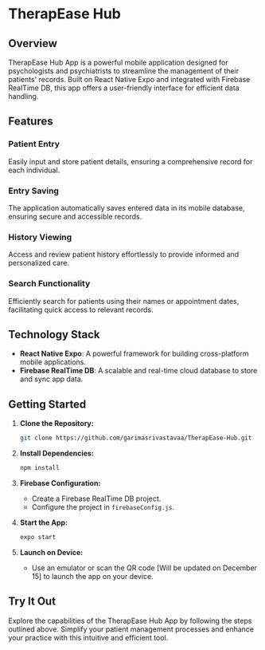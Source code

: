 # TherapEase Hub

## Overview

TherapEase Hub App is a powerful mobile application designed for psychologists and psychiatrists to streamline the management of their patients' records. Built on React Native Expo and integrated with Firebase RealTime DB, this app offers a user-friendly interface for efficient data handling.

## Features

### Patient Entry
Easily input and store patient details, ensuring a comprehensive record for each individual.

### Entry Saving
The application automatically saves entered data in its mobile database, ensuring secure and accessible records.

### History Viewing
Access and review patient history effortlessly to provide informed and personalized care.

### Search Functionality
Efficiently search for patients using their names or appointment dates, facilitating quick access to relevant records.

## Technology Stack

- **React Native Expo**: A powerful framework for building cross-platform mobile applications.
- **Firebase RealTime DB**: A scalable and real-time cloud database to store and sync app data.

## Getting Started

1. **Clone the Repository:**
   ```bash
   git clone https://github.com/garimasrivastavaa/TherapEase-Hub.git
   ```

2. **Install Dependencies:**
   ```bash
   npm install
   ```

3. **Firebase Configuration:**
   - Create a Firebase RealTime DB project.
   - Configure the project in `firebaseConfig.js`.

4. **Start the App:**
   ```bash
   expo start
   ```

5. **Launch on Device:**
   - Use an emulator or scan the QR code [Will be updated on December 15] to launch the app on your device.

## Try It Out

Explore the capabilities of the TherapEase Hub App by following the steps outlined above. Simplify your patient management processes and enhance your practice with this intuitive and efficient tool.
